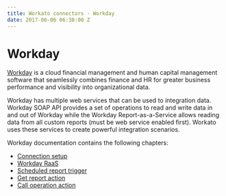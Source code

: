 ```yaml
---
title: Workato connectors - Workday
date: 2017-06-06 06:38:00 Z
---
```


# Workday
[Workday](https://www.workday.com/) is a cloud financial management and human capital management software that seamlessly combines finance and HR for greater business performance and visibility into organizational data.

Workday has multiple web services that can be used to integration data. Workday SOAP API provides a set of operations to read and write data in and out of Workday while the Workday Report-as-a-Service allows reading data from all custom reports (must be web service enabled first). Workato uses these services to create powerful integration scenarios.

Workday documentation contains the following chapters:
- [Connection setup](workday/connection_setup.md)
- [Workday RaaS](workday/workday_raas.md)
- [Scheduled report trigger](workday/scheduled_report.md)
- [Get report action](workday/get_report.md)
- [Call operation action](workday/call_operation.md)
